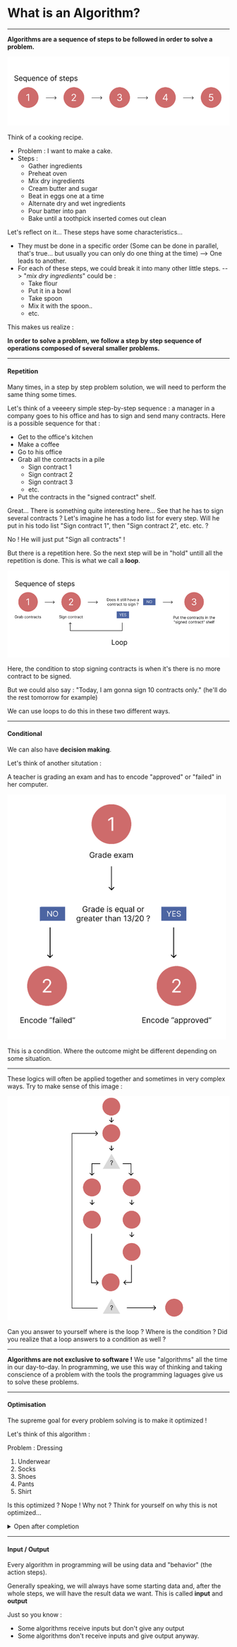# What is an Algorithm?

---

**Algorithms are a sequence of steps to be followed in order to solve a problem.**

![alt text](image-1.png)

Think of a cooking recipe.

- Problem : I want to make a cake.
- Steps :
  - Gather ingredients
  - Preheat oven
  - Mix dry ingredients
  - Cream butter and sugar
  - Beat in eggs one at a time
  - Alternate dry and wet ingredients
  - Pour batter into pan
  - Bake until a toothpick inserted comes out clean

Let's reflect on it...
These steps have some characteristics...

- They must be done in a specific order (Some can be done in parallel, that's true... but usually you can only do one thing at the time) --> One leads to another.
- For each of these steps, we could break it into many other little steps. --> "_mix dry ingredients_" could be :
  - Take flour
  - Put it in a bowl
  - Take spoon
  - Mix it with the spoon..
  - etc.

This makes us realize :

**In order to solve a problem, we follow a step by step sequence of operations composed of several smaller problems.**

---

#### Repetition

Many times, in a step by step problem solution, we will need to perform the same thing some times.

Let's think of a veeeery simple step-by-step sequence : a manager in a company goes to his office and has to sign and send many contracts. Here is a possible sequence for that :

- Get to the office's kitchen
- Make a coffee
- Go to his office
- Grab all the contracts in a pile
  - Sign contract 1
  - Sign contract 2
  - Sign contract 3
  - etc.
- Put the contracts in the "signed contract" shelf.

Great... There is something quite interesting here... See that he has to sign several contracts ? Let's imagine he has a todo list for every step. Will he put in his todo list "Sign contract 1", then "Sign contract 2", etc. etc. ?

No ! He will just put "Sign all contracts" !

But there is a repetition here. So the next step will be in "hold" untill all the repetition is done. This is what we call a **loop**.

![alt text](image.png)

Here, the condition to stop signing contracts is when it's there is no more contract to be signed.

But we could also say : "Today, I am gonna sign 10 contracts only." (he'll do the rest tomorrow for example)

We can use loops to do this in these two different ways.

---

#### Conditional

We can also have **decision making**.

Let's think of another situtation :

A teacher is grading an exam and has to encode "approved" or "failed" in her computer.

![alt text](image-3.png)

This is a condition. Where the outcome might be different depending on some situation.

---

These logics will often be applied together and sometimes in very complex ways. Try to make sense of this image :

![alt text](image-4.png)

Can you answer to yourself where is the loop ? Where is the condition ? Did you realize that a loop answers to a condition as well ?

---

**Algorithms are not exclusive to software !** We use "algorithms" all the time in our day-to-day. In programming, we use this way of thinking and taking conscience of a problem with the tools the programming laguages give us to solve these problems.

---

#### Optimisation

The supreme goal for every problem solving is to make it optimized !

Let's think of this algorithm :

Problem : Dressing

1. Underwear
2. Socks
3. Shoes
4. Pants
5. Shirt

Is this optimized ? Nope ! Why not ? Think for yourself on why this is not optimized...

<details>
<summary>Open after completion</summary>
The answer is very simple : It will work, yes. The person will be dressed at the end. But dressing a pants after putting the shoes is not really smooth, is it ? It works, but it's not optimized.

**The sequence order matters !**

</details>

---

#### Input / Output

Every algorithm in programming will be using data and "behavior" (the action steps).

Generally speaking, we will always have some starting data and, after the whole steps, we will have the result data we want. This is called **input** and **output**

Just so you know :

- Some algorithms receive inputs but don't give any output
- Some algorithms don't receive inputs and give output anyway.
